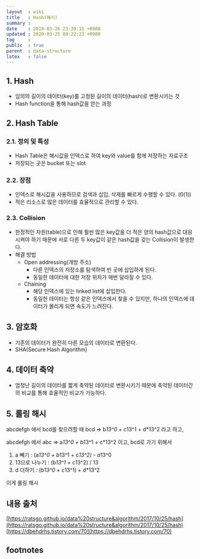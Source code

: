 ```yaml
---
layout  : wiki
title   : Hash(해시)
summary : 
date    : 2019-03-26 23:30:15 +0900
updated : 2020-03-25 08:22:23 +0900
tag     : 
public  : true
parent  : data-structure
latex   : false
---
```


## 1. Hash
- 임의의 길이의 데이터(key)를 고정된 길이의 데이터(hash)로 변환시키는 것
- Hash function을 통해 hash값을 얻는 과정

## 2. Hash Table

### 2.1. 정의 및 특성
- Hash Table은 해시값을 인덱스로 하여 key와 value를 함께 저장하는 자료구조 
- 저장되는 곳은 bucket 또는 slot

### 2.2. 장점
- 인덱스로 해시값을 사용하므로 검색과 삽입, 삭제를 빠르게 수행할 수 있다. (0(1))
- 적은 리소스로 많은 데이터를 효율적으로 관리할 수 있다.

### 2.3. Collision
- 한정적인 자원(table)으로 인해 훨씬 많은 key값을 더 적은 양의 hash값으로 대응시켜야 하기 때문에 서로 다른 두 key값이 같은 hash값을 갖는 Collision이 발생한다.
- 해결 방법
	- Open addressing(개방 주소)
		- 다른 인덱스의 저장소를 탐색하여 빈 곳에 삽입하게 된다.
		- 동일한 데이터에 대한 저장 위치가 매번 달라질 수 있다.
	- Chaining
		- 해당 인덱스에 있는 linked list에 삽입한다.
		- 동일한 데이터는 항상 같은 인덱스에서 찾을 수 있지만, 하나의 인덱스에 데이터가 몰리게 되면 속도가 느려진다.

## 3. 암호화
- 기존의 데이터가 완전히 다른 모습의 데이터로 변환된다.
- SHA(Secure Hash Algorithm)

## 4. 데이터 축약
- 엄청난 길이의 데이터를 짧게 축약된 데이터로 변환시키기 때문에 축약된 데이터간의 비교를 통해 효율적인 비교가 가능하다.


## 5. 롤링 해시

abcdefgh 에서 bcd를 찾으려할 때
bcd => b*13^0 + c*13^1 + d*13^2 라고 하고,

abcdefgh 에서 abc => a*13^0 + b*13^1 + c*13^2 이고,
bcd로 가기 위해서
1. a 빼기 : (a*13^0 + b*13^1 + c*13^2) - a*13^0
2. 13으로 나누기 : (b*13^1 + c*13^2) / 13
3. d 더하기 : (b*13^0 + c*13^1) + d*13^2

이게 롤링 해시

## 내용 출처
[https://ratsgo.github.io/data%20structure&algorithm/2017/10/25/hash](https://ratsgo.github.io/data%20structure&algorithm/2017/10/25/hash)   
[https://dbehdrhs.tistory.com/70](https://dbehdrhs.tistory.com/70)

## footnotes
[^1]: 연관배열 구조(associative array) : 키(key) 1개와 값(value) 1개가 1대1로 연관되어 있는 자료구조로, 키(key)를 이용하여 값(value)를 도출할 수 있다.

